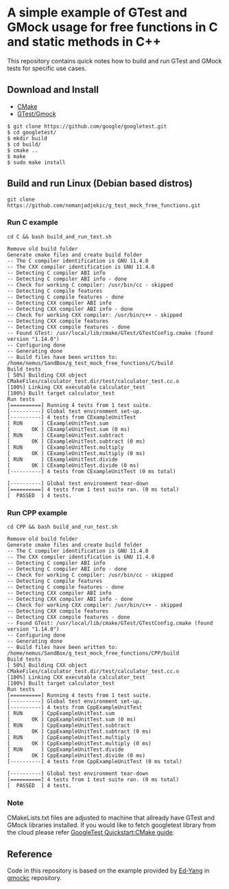 # A simple example of GTest and GMock usage for free functions in C and static methods in C++

This repository contains quick notes how to build and run GTest and GMock tests for specific use cases.

## Download and Install

- [CMake](https://cmake.org/download/)
- [GTest/Gmock](https://github.com/google/googletest)
```
$ git clone https://github.com/google/googletest.git
$ cd googletest/
$ mkdir build
$ cd build/
$ cmake ..
$ make
$ sudo make install
```

## Build and run Linux (Debian based distros)

```
git clone https://github.com/nemanjadjekic/g_test_mock_free_functions.git
```

### Run C example
```
cd C && bash build_and_run_test.sh

Remove old build folder
Generate cmake files and create build folder
-- The C compiler identification is GNU 11.4.0
-- The CXX compiler identification is GNU 11.4.0
-- Detecting C compiler ABI info
-- Detecting C compiler ABI info - done
-- Check for working C compiler: /usr/bin/cc - skipped
-- Detecting C compile features
-- Detecting C compile features - done
-- Detecting CXX compiler ABI info
-- Detecting CXX compiler ABI info - done
-- Check for working CXX compiler: /usr/bin/c++ - skipped
-- Detecting CXX compile features
-- Detecting CXX compile features - done
-- Found GTest: /usr/local/lib/cmake/GTest/GTestConfig.cmake (found version "1.14.0")  
-- Configuring done
-- Generating done
-- Build files have been written to: /home/nemus/SandBox/g_test_mock_free_functions/C/build
Build tests
[ 50%] Building CXX object CMakeFiles/calculator_test.dir/test/calculator_test.cc.o
[100%] Linking CXX executable calculator_test
[100%] Built target calculator_test
Run tests
[==========] Running 4 tests from 1 test suite.
[----------] Global test environment set-up.
[----------] 4 tests from CExampleUnitTest
[ RUN      ] CExampleUnitTest.sum
[       OK ] CExampleUnitTest.sum (0 ms)
[ RUN      ] CExampleUnitTest.subtract
[       OK ] CExampleUnitTest.subtract (0 ms)
[ RUN      ] CExampleUnitTest.multiply
[       OK ] CExampleUnitTest.multiply (0 ms)
[ RUN      ] CExampleUnitTest.divide
[       OK ] CExampleUnitTest.divide (0 ms)
[----------] 4 tests from CExampleUnitTest (0 ms total)

[----------] Global test environment tear-down
[==========] 4 tests from 1 test suite ran. (0 ms total)
[  PASSED  ] 4 tests.
```

### Run CPP example
```
cd CPP && bash build_and_run_test.sh

Remove old build folder
Generate cmake files and create build folder
-- The C compiler identification is GNU 11.4.0
-- The CXX compiler identification is GNU 11.4.0
-- Detecting C compiler ABI info
-- Detecting C compiler ABI info - done
-- Check for working C compiler: /usr/bin/cc - skipped
-- Detecting C compile features
-- Detecting C compile features - done
-- Detecting CXX compiler ABI info
-- Detecting CXX compiler ABI info - done
-- Check for working CXX compiler: /usr/bin/c++ - skipped
-- Detecting CXX compile features
-- Detecting CXX compile features - done
-- Found GTest: /usr/local/lib/cmake/GTest/GTestConfig.cmake (found version "1.14.0")  
-- Configuring done
-- Generating done
-- Build files have been written to: /home/nemus/SandBox/g_test_mock_free_functions/CPP/build
Build tests
[ 50%] Building CXX object CMakeFiles/calculator_test.dir/test/calculator_test.cc.o
[100%] Linking CXX executable calculator_test
[100%] Built target calculator_test
Run tests
[==========] Running 4 tests from 1 test suite.
[----------] Global test environment set-up.
[----------] 4 tests from CppExampleUnitTest
[ RUN      ] CppExampleUnitTest.sum
[       OK ] CppExampleUnitTest.sum (0 ms)
[ RUN      ] CppExampleUnitTest.subtract
[       OK ] CppExampleUnitTest.subtract (0 ms)
[ RUN      ] CppExampleUnitTest.multiply
[       OK ] CppExampleUnitTest.multiply (0 ms)
[ RUN      ] CppExampleUnitTest.divide
[       OK ] CppExampleUnitTest.divide (0 ms)
[----------] 4 tests from CppExampleUnitTest (0 ms total)

[----------] Global test environment tear-down
[==========] 4 tests from 1 test suite ran. (0 ms total)
[  PASSED  ] 4 tests.
```

### Note

CMakeLists.txt files are adjusted to machine that allready have GTest and GMock libraries installed. If you would like to fetch googletest library from the cloud please refer [GoogleTest Quickstart:CMake guide](http://google.github.io/googletest/quickstart-cmake.html).


## Reference

Code in this repository is based on the example provided by [Ed-Yang](https://github.com/Ed-Yang) in [gmockc](https://github.com/Ed-Yang/gmockc/tree/master) repository.
